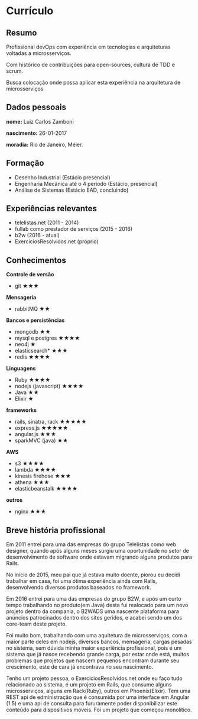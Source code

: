 Currículo
===

## Resumo

  Profissional devOps com experiência em tecnologias e arquiteturas voltadas a microsserviços.

  Com histórico de contribuições para open-sources, cultura de TDD e scrum.
  
  Busca colocação onde possa aplicar esta experiência na arquitetura de microsserviços

## Dados pessoais

**nome:** Luiz Carlos Zamboni

**nascimento:** 26-01-2017

**moradia:** Rio de Janeiro, Méier.

## Formação

  - Desenho Industrial (Estácio presencial)
  - Engenharia Mecânica até o 4 período (Estácio, presencial) 
  - Análise de Sistemas (Estácio EAD, concluíndo)

## Experiências relevantes

  - telelistas.net (2011 - 2014)
  - fullab como prestador de serviços (2015 - 2016) 
  - b2w (2016 - atual)
  - ExerciciosResolvidos.net (próprio)

## Conhecimentos

**Controle de versão**
  - git ★★★

**Mensageria**
  - rabbitMQ ★★

**Bancos e persistências**

  - mongodb ★★
  - mysql e postgres ★★★★
  - neo4j ★
  - elasticsearch* ★★★
  - redis ★★★★

**Linguagens**
  
  - Ruby ★★★★
  - nodejs (javascript) ★★★★
  - Java ★★
  - Elixir ★

**frameworks**

  - rails, sinatra, rack ★★★★★
  - express.js ★★★★★
  - angular.js ★★★
  - sparkMVC (java) ★★

**AWS**

  - s3 ★★★★
  - lambda ★★★★
  - kinesis firehose ★★★
  - athena ★★★
  - elasticbeanstalk ★★★★

**outros**
  - nginx ★★★


## Breve história profissional

  Em 2011 entrei para uma das empresas do grupo Telelistas como web designer, quando após alguns meses surgiu uma oportunidade no setor de desenvolvimento de software onde estavam migrando alguns produtos para Rails.

  No início de 2015, meu pai que já estava muito doente, piorou eu decidi trabalhar em casa, foi uma ótima experiência ainda com Rails, desenvolvendo diversos produtos baseados no framework.

  Em 2016 entrei para uma das empresas do grupo B2W, e após um curto tempo trabalhando no produto(em Java) desta fui realocado para um novo projeto dentro da compania, o B2WADS uma nascente plataforma para anúncios patrocinados dentro dos sites geridos, e acabei sendo um dos core-team deste projeto.

  Foi muito bom, trabalhando com uma aquitetura de microsserviços, com a maior parte deles em nodejs, diversos bancos, mensageria, cargas pesadas no sistema, sem dúvida minha maior experiência profissional, pois é um sistema que já nasce recebendo grande carga, por estar onde está, muitos problemas que projetos que nascem pequenos encontram durante seu crescimento, este de cara já encontrava no seu nascimento.

  Tenho um projeto pessoa, o ExerciciosResolvidos.net onde eu faço tudo relacionado ao sistema, é um projeto em Rails, que consume alguns microsserviços, alguns em Rack(Ruby), outros em Phoenix(Elixir).
  Tem uma REST api de edministração que é consumida por uma interface em Angular (1.5) e uma api de consulta para fururamente poder disponibilizar este conteúdo para dispositivos móveis. Foi um projeto que começou monolítico.